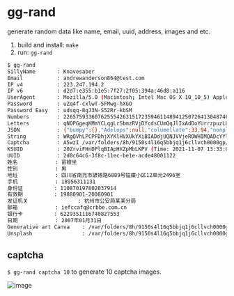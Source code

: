 # gg-rand

generate random data like name, email, uuid, address, images and etc.

1. build and install: `make`
2. run: `gg-rand`

```sh
$ gg-rand
SillyName       : Knavesaber
Email           : andrewanderson864@test.com
IP v4           : 223.247.194.2
IP v6           : d2d7:e355:b1e5:7f27:2f05:394a:46d8:a116
UserAgent       : Mozilla/5.0 (Macintosh; Intel Mac OS X 10_10_5) AppleWebKit/602.1.50 (KHTML, like Gecko) Version/10.0 Safari/602.1.50
Password        : uZq4f-cxlwT-5FMwg-hXGO
Password Easy   : udsqq-8gJ3N-S52Rr-kbSM
Numbers         : 226575933607625554263151723594611489412507264130487465203199
Letters         : qNOPGgeqKMmYCLqgLrSbmzRVjDYcdsCUmQqJlIxAdDoYUrrzpuzLUXyUmxIM
JSON            : {"bumpy":{},"Adelops":null,"columellate":33.94,"nonplacental":true,"chloroform":true}
String          : WRgQVhLPCPFDhjXYKlHVXUkYXiBIADdjUQNJVVjeROWHIMQADcYYllBPQMGK
Captcha         : A5wzI /var/folders/8h/9150s4l16q5bbjq1j6cllvch0000gp/T/126066539/rand210760822.png
KSUID           : 20ZrviFHnDPlqBIApHXZpMbLKPV (Time: 2021-11-07 13:33:02 +0800 CST, Timestamp: 236263182, Payload: D2438FB3B450995ED6231526352D56A5) 
UUID            : 2d0c64c6-3f8c-11ec-be1e-acde48001122
姓名            : 苗蝰坐
性别            : 男
地址            : 四川省南充市諺婘路6889号镒癛小区12单元2496室
手机            : 18956311131
身份证          : 110870197802037914
有效期          : 19880901-20080901
发证机关                : 杭州市公安局某某分局
邮箱            : iefccafq@crbbe.com.cn
银行卡          : 6229351116740827553
日期            : 2007年01月31日
Generative art Canva    : /var/folders/8h/9150s4l16q5bbjq1j6cllvch0000gp/T/1161453087/rand3133874368.png
Unsplash                : /var/folders/8h/9150s4l16q5bbjq1j6cllvch0000gp/T/1161453087/rand691563348.png
```

## captcha

`$ gg-rand captcha 10` to generate 10 captcha images.

![image](https://user-images.githubusercontent.com/1940588/140700928-1fd794a7-21b2-4bda-81c0-b705bd632f88.png)
